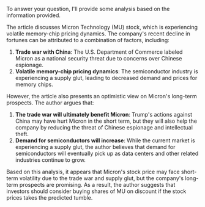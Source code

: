 To answer your question, I'll provide some analysis based on the information provided.

The article discusses Micron Technology (MU) stock, which is experiencing volatile memory-chip pricing dynamics. The company's recent decline in fortunes can be attributed to a combination of factors, including:

1. **Trade war with China**: The U.S. Department of Commerce labeled Micron as a national security threat due to concerns over Chinese espionage.
2. **Volatile memory-chip pricing dynamics**: The semiconductor industry is experiencing a supply glut, leading to decreased demand and prices for memory chips.

However, the article also presents an optimistic view on Micron's long-term prospects. The author argues that:

1. **The trade war will ultimately benefit Micron**: Trump's actions against China may have hurt Micron in the short term, but they will also help the company by reducing the threat of Chinese espionage and intellectual theft.
2. **Demand for semiconductors will increase**: While the current market is experiencing a supply glut, the author believes that demand for semiconductors will eventually pick up as data centers and other related industries continue to grow.

Based on this analysis, it appears that Micron's stock price may face short-term volatility due to the trade war and supply glut, but the company's long-term prospects are promising. As a result, the author suggests that investors should consider buying shares of MU on discount if the stock prices takes the predicted tumble.